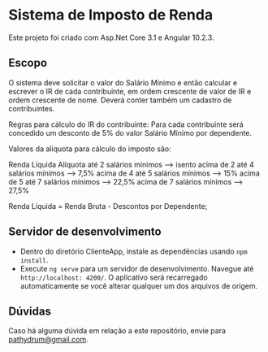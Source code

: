# Sistema de Imposto de Renda

Este projeto foi criado com Asp.Net Core 3.1 e Angular 10.2.3.

## Escopo

O sistema deve solicitar o valor do Salário Mínimo e então calcular e escrever o IR de cada contribuinte, em ordem crescente de valor de IR e ordem crescente de nome.
Deverá conter também um cadastro de contribuintes.

Regras para cálculo do IR do contribuinte: Para cada contribuinte será concedido um desconto de 5% do valor Salário Mínimo por dependente.

Valores da alíquota para cálculo do imposto são:

Renda Líquida Alíquota
até 2 salários mínimos --> isento
acima de 2 até 4 salários mínimos --> 7,5%
acima de 4 até 5 salários mínimos --> 15%
acima de 5 até 7 salários mínimos --> 22,5%
acima de 7 salários mínimos --> 27,5%

Renda Líquida = Renda Bruta - Descontos por Dependente;

## Servidor de desenvolvimento

- Dentro do diretório ClienteApp, instale as dependências usando `npm install`.
- Execute `ng serve` para um servidor de desenvolvimento. Navegue até `http://localhost: 4200/`. O aplicativo será recarregado automaticamente se você alterar qualquer um dos arquivos de origem.

## Dúvidas
Caso há alguma dúvida em relação a este repositório, envie para pathydrum@gmail.com.

